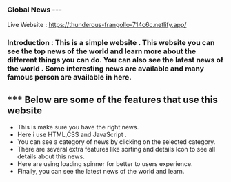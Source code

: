### Global News ---
Live Website : https://thunderous-frangollo-714c6c.netlify.app/


### Introduction : This is a simple website . This website you can see the top news of the world and learn more about the different things you can do. You can also see the latest news of the world . Some interesting news are available and many famous person are available in here.


## *** Below are some of the features that use this website 

* This is make sure you have the right news.
* Here i use HTML,CSS and JavaScript . 
* You can see a category of news by clicking on the selected category.
* There are several extra features like sorting and details Icon to see all details about this news.
* Here are using loading spinner for better to users experience.
* Finally, you can see the latest news of the world and learn.








